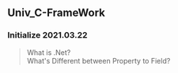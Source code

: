 ## Univ_C-FrameWork
### Initialize 2021.03.22 <br>
> What is .Net? <br>
> What's Different between Property to Field?
